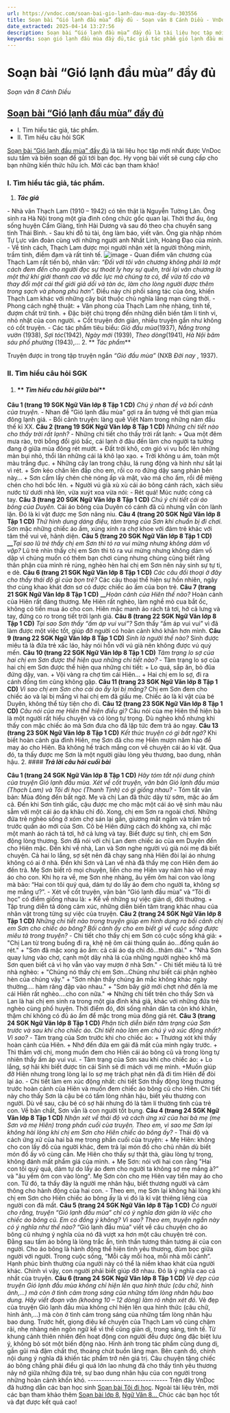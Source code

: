 ```yaml
---
url: https://vndoc.com/soan-bai-gio-lanh-dau-mua-day-du-303556
title: Soạn bài “Gió lạnh đầu mùa” đầy đủ - Soạn văn 8 Cánh Diều - VnDoc.com
date_extracted: 2025-04-14 13:27:56
description: Soạn bài “Gió lạnh đầu mùa” đầy đủ là tài liệu học tập mới nhất được VnDoc sưu tầm và biên soạn để gửi tới bạn đọc.
keywords: soạn gió lạnh đầu mùa đầy đủ,tác giả tác phẩm gió lạnh đầu mùa,soạn bài gió lạnh đầu mùa,soạn gió lạnh đầu mùa lớp 8,soạn gió lạnh đầu mùa cánh diều,soạn văn 8,soạn văn lớp 8,soạn văn 8 tập 1,soạn ngữ văn lớp 8 bài gió lạnh đầu mùa,soạn gió lạnh đầu mùa,soạn văn gió lạnh đầu mùa,soạn văn 8 cánh diều,văn 8 cánh diều,ngữ văn 8 cánh diều
---
```


# Soạn bài “Gió lạnh đầu mùa” đầy đủ
 _Soạn văn 8 Cánh Diều_
## [**Soạn bài “Gió lạnh đầu mùa” đầy đủ**](<https://vndoc.com/soan-bai-gio-lanh-dau-mua-day-du-303556>)
  * I. Tìm hiểu tác giả, tác phẩm.
  * II. Tìm hiểu câu hỏi SGK

[ Soạn bài “Gió lạnh đầu mùa” đầy đủ](<https://vndoc.com/soan-bai-gio-lanh-dau-mua-day-du-303556>) là tài liệu học tập mới nhất được VnDoc sưu tầm và biên soạn để gửi tới bạn đọc. Hy vọng bài viết sẽ cung cấp cho bạn những kiến thức hữu ích. Mời các bạn tham khảo\!
### **I. Tìm hiểu tác giả, tác phẩm.**
  1. **_Tác giả_**

\- Nhà văn Thạch Lam \(1910 – 1942\) có tên thật là Nguyễn Tường Lân. Ông sinh ra Hà Nội trong một gia đình công chức gốc quan lại. Thời thơ ấu, ông sống huyện Cẩm Giàng, tỉnh Hải Dương và sau đó theo cha chuyển sang tỉnh Thái Bình.
\- Sau khi đỗ tú tài, ông làm báo, viết văn. Ông gia nhập nhóm Tự Lực văn đoàn cùng với những người anh Nhất Linh, Hoàng Đạo của mình.
\- Về tính cách, Thạch Lam được mọi người nhận xét là người thông minh, trầm tính, điềm đạm và rất tinh tế.
![image](https://i.vdoc.vn/data/image/2023/08/22/Soan-bai-Gio-lanh-dau-mua-day-du-1.jpg)
\- Quan điểm văn chương của Thạch Lam rất tiến bộ, nhân văn:
_“Đối với tôi văn chương không phải là một cách đem đến cho người đọc sự thoát ly hay sự quên, trái lại văn chương là một thứ khí giới thanh cao và đắc lực mà chúng ta có, để vừa tố cáo và thay đổi một cái thế giới giả dối và tàn ác, làm cho lòng người được thêm trong sạch và phong phú hơn”._
Điều này chi phối sáng tác của ông, khiến Thạch Lam khác với những cây bút thuộc chủ nghĩa lãng mạn cùng thời.
\- Phong cách nghệ thuật:
\+ Văn phong của Thạch Lam nhẹ nhàng, tinh tế, đượm chất trữ tình.
\+ Đặc biệt chú trọng đến những diễn biến tâm lí tinh vi, nhỏ nhặt của con người.
\+ Cốt truyện đơn giản, nhiều truyện gần như không có cốt truyện.
\- Các tác phẩm tiêu biểu: _Gió đầu mùa_\(1937\), _Nắng trong vườn_ \(1938\), _Sợi tóc_\(1942\), _Ngày mới_ \(1939\), _Theo dòng_\(1941\), _Hà Nội băm sáu phố phường_ \(1943\),…
  2. ** _Tác phẩm_**

Truyện được in trong tập truyện ngắn _“Gió đầu mùa”_ \(NXB _Đời nay_ , 1937\).
### **II. Tìm hiểu câu hỏi SGK**
  1. #### ** _Tìm hiểu câu hỏi giữa bài_**

**Câu 1 \(trang 19 SGK Ngữ Văn lớp 8 Tập 1 CD\)**
_Chú ý nhan đề và bối cảnh của truyện._
\- Nhan đề “Gió lạnh đầu mùa” gợi ra ấn tượng về thời gian mùa đông lạnh giá.
\- Bối cảnh truyện: làng quê Việt Nam trong những năm đầu thế kỉ XX.
**Câu 2 \(trang 19 SGK Ngữ Văn lớp 8 Tập 1 CD\)**
_Những chi tiết nào cho thấy trời rất lạnh?_
\- Những chi tiết cho thấy trời rất lạnh:
\+ Qua một đêm mưa rào, trời bỗng đổi gió bấc, cái lạnh ở đâu đến làm cho người ta tưởng đang ở giữa mùa đông rét mướt.
\+ Đất trời khô, cơn gió vi vu bốc lên những màn bụi nhỏ, thổi lăn những cái lá khô lạo xạo.
\+ Trời không u ám, toàn một màu trắng đục.
\+ Những cây lan trong chậu, lá rung động và hình như sắt lại vì rét.
\+ Sơn kéo chăn lên đắp cho em, rồi co ro đứng dậy sang phản bên này…
\+ Sơn cầm lấy chén chè nóng ấp và mặt, vào má cho ấm, rồi để miệng chén cho hơi bốc lên.
\+ Người vú già xù xù cái áo bông cánh rách, xách siêu nước từ dưới nhà lên, vừa xuýt xoa vừa nói:
\- Rét quá\! Múc nước cóng cả tay.
**Câu 3 \(trang 20 SGK Ngữ Văn lớp 8 Tập 1 CD\)**
_Chú ý chi tiết cái áo bông của Duyên._
Cái áo bông của Duyên có cánh đã cũ nhưng vẫn còn lành lặn. Đó là kỉ vật được mẹ Sơn nâng niu.
**Câu 4 \(trang 20 SGK Ngữ Văn lớp 8 Tập 1 CD\)**
_Thử hình dung dáng điệu, tâm trạng của Sơn khi chuẩn bị đi chơi._
Sơn mặc những chiếc áo ấm, xúng xính ra chợ khoe với đám trẻ khác với tâm thế vui vẻ, hãnh diện.
**Câu 5 \(trang 20 SGK Ngữ Văn lớp 8 Tập 1 CD\)**
**__**_Tại sao lũ trẻ thấy chị em Sơn thì tỏ ra vui mừng nhưng không dám vồ vập?_
Lũ trẻ nhìn thấy chị em Sơn thì tỏ ra vui mừng nhưng không dám vồ dập vì chúng muốn có thêm bạn chơi cùng nhưng chúng cũng biết rằng thân phận của mình rẻ rúng, nghèo hèn hai chị em Sơn nên nảy sinh sự tự ti, e dè.
**Câu 6 \(trang 21 SGK Ngữ Văn lớp 8 Tập 1 CD\)**
_Các câu đối thoại ở đây cho thấy thái độ gì của bọn trẻ?_
Các câu thoại thể hiện sự hồn nhiên, ngây thơ cùng khao khát đơn sơ có được chiếc áo ấm của bọn trẻ.
**Câu 7 \(trang 21 SGK Ngữ Văn lớp 8 Tập 1 CD\)**
**__**_Hoàn cảnh của Hiên thế nào?_
Hoàn cảnh của Hiên rất đáng thương. Mẹ Hiên rất nghèo, làm nghề mò cua bắt ốc, không có tiền mua áo cho con. Hiên mặc manh áo rách tả tơi, hở cả lưng và tay, đứng co ro trong tiết trời lạnh giá.
**Câu 8 \(trang 22 SGK Ngữ Văn lớp 8 Tập 1 CD\)**
_Tại sao Sơn thấy “ấm áp vui vui”?_
Sơn thấy “ấm áp vui vui” vì đã làm được một việc tốt, giúp đỡ người có hoàn cảnh khó khăn hơn mình.
**Câu 9 \(trang 22 SGK Ngữ Văn lớp 8 Tập 1 CD\)**
_Sinh là người thế nào?_
Sinh được miêu tả là đứa trẻ xấc láo, hãy nói hỗn với vú già nên không được vú quý mến.
**Câu 10 \(trang 22 SGK Ngữ Văn lớp 8 Tập 1 CD\)**
_Tâm trạng lo sợ của hai chị em Sơn được thể hiện qua những chi tiết nào?_
\- Tâm trạng lo sợ của hai chị em Sơn được thể hiện qua những chi tiết:
\+ Lo quá, sắp ăn, bỏ đũa đứng dậy, van.
\+ Vội vàng ra chợ tìm cái Hiên…
\+ Hai chị em lo sợ, đi ra cánh đồng tìm cũng không gặp.
**Câu 11 \(trang 23 SGK Ngữ Văn lớp 8 Tập 1 CD\)**
_Vì sao chị em Sơn cho cái áo ấy lại bị mắng?_
Chị em Sơn đem cho chiếc áo và lại bị mắng vì hai chị em đã giấu mẹ. Chiếc áo là kỉ vật của bé Duyên, không thể tùy tiện cho đi.
**Câu 12 \(trang 23 SGK Ngữ Văn lớp 8 Tập 1 CD\)**
_Câu nói của mẹ Hiên thể hiện điều gì?_
Câu nói của mẹ Hiên thể hiện bà là một người rất hiểu chuyện và có lòng tự trọng. Dù nghèo khổ nhưng khi thấy con mặc chiếc áo mà Sơn đưa cho đã lập tức đem trả áo ngay.
**Câu 13 \(trang 23 SGK Ngữ Văn lớp 8 Tập 1 CD\)**
_Kết thúc truyện có gì bất ngờ?_
Khi biết hoàn cảnh gia đình Hiên, mẹ Sơn đã cho mẹ Hiên mượn năm hào để may áo cho Hiên. Bà không hề trách mắng con về chuyện cái áo kỉ vật.
Qua đó, ta thấy được mẹ Sơn là một người giàu lòng yêu thương, bao dung, nhân hậu.
  2. #### **_Trả lời câu hỏi cuối bài_**

**Câu 1 \(trang 24 SGK Ngữ Văn lớp 8 Tập 1 CD\)**
_Hãy tóm tắt nội dung chính của truyện Gió lạnh đầu mùa. Xét về cốt truyện, văn bản Gió lạnh đầu mùa \(Thạch Lam\) và Tôi đi học \(Thanh Tịnh\) có gì giống nhau?_
\- Tóm tắt văn bản:
Mùa đông đến bất ngờ. Mẹ và chị Lan đã thức dậy từ sớm, mặc áo ấm cả. Đến khi Sơn tỉnh giấc, cậu được mẹ cho mặc một cái áo vệ sinh màu nâu sẫm với một cái áo dạ khâu chỉ đỏ. Xong, chị em Sơn ra ngoài chơi. Những đứa trẻ nghèo sống ở xóm chợ sán lại gần, giương mắt ngắm và trầm trồ trước quần áo mới của Sơn. Cô bé Hiên đứng cách đó không xa, chỉ mặc một manh áo rách tả tơi, hở cả lưng và tay. Biết được sự tình, chị em Sơn động lòng thương. Sơn đã nói với chị Lan đem chiếc áo của em Duyên đến cho Hiên mặc. Đến khi về nhà, Lan và Sơn nghe người vú già nói mẹ đã biết chuyện. Cả hai lo lắng, sợ sệt nên đã chạy sang nhà Hiên đòi lại áo nhưng không có ai ở nhà. Đến khi Sơn và Lan về nhà đã thấy mẹ con Hiên đem áo đến trả. Mẹ Sơn biết rõ mọi chuyện, liền cho mẹ Hiên vay năm hào về may áo cho con. Khi họ ra về, mẹ Sơn nhẹ nhàng, âu yếm ôm hai con vào lòng mà bảo: “Hai con tôi quý quá, dám tự do lấy áo đem cho người ta, không sợ mẹ mắng ư?”.
\- Xét về cốt truyện, văn bản “Gió lạnh đầu mùa” và “Tôi đi học” có điểm giống nhau là:
\+ Kể về những sự việc giản dị, đời thường.
\+ Tập trung diễn tả dòng cảm xúc, những diễn biến tâm trạng khác nhau của nhân vật trong từng sự việc của truyện.
**Câu 2 \(trang 24 SGK Ngữ Văn lớp 8 Tập 1 CD\)**
_Những chi tiết nào trong truyện giúp em hình dung ra bối cảnh chị em Sơn cho chiếc áo bông? Bối cảnh ấy cho em biết gì về cuộc sống được miêu tả trong truyện?_
\- Chi tiết cho thấy chị em Sơn có cuộc sống khá giả:
\+ "Chị Lan từ trong buồng đi ra, khệ nệ ôm cái thúng quần áo...đống quần áo rét."
\+ "Sơn đã mặc xong áo ấm: cả cái áo dạ chỉ đỏ…thâm dài."
\+ "Nhà Sơn quay lưng vào chợ, cạnh một dãy nhà lá của những người nghèo khổ mà Sơn quen biết cả vì họ vẫn vào vay mượn ở nhà Sơn."
\- Chi tiết miêu tả lũ trẻ nhà nghèo:
\+ "Chúng nó thấy chị em Sơn...Chúng như biết cái phận nghèo hèn của chúng vậy."
\+ "Sơn nhận thấy chúng ăn mắc không khác ngày thường.... hàm răng đập vào nhau."
\+ "Sơn bây giờ mới chợt nhớ đến là mẹ cái Hiên rất nghèo....cho con nữa."
⇒ Những chi tiết trên cho thấy Sơn và Lan là hai chị em sinh ra trong một gia đình khá giả, khác với những đứa trẻ nghèo cùng phố huyện. Thời điểm đó, đời sống nhân dân ta còn khó khăn, thậm chí không có đủ áo ấm để mặc trong mùa đông giá rét.
**Câu 3 \(trang 24 SGK Ngữ Văn lớp 8 Tập 1 CD\)**
_Phân tích diễn biến tâm trạng của Sơn trước và sau khi cho chiếc áo. Chi tiết nào làm em chú ý và xúc động nhất? Vì sao?_
\- Tâm trạng của Sơn trước khi cho chiếc áo:
\+ Thương xót khi thấy hoàn cảnh của Hiên.
\+ Nhớ đến đứa em gái đã mất của mình ngày trước.
\+ Thì thầm với chị, mong muốn đem cho Hiên cái áo bông cũ và trong lòng tự nhiên thấy ấm áp vui vui.
\- Tâm trạng của Sơn sau khi cho chiếc áo:
\+ Lo lắng, sợ hãi khi biết được tin cái Sinh sẽ đi mách với mẹ mình.
+Muốn giúp đỡ Hiên nhưng trong lòng lại lo sợ mẹ trách phạt nên đã đi tìm Hiên để đòi lại áo.
\- Chi tiết làm em xúc động nhất: chi tiết Sơn thấy động lòng thương trước hoàn cảnh của Hiên và muốn đem chiếc áo bông cũ cho Hiên. Chi tiết này cho thấy Sơn là cậu bé có tấm lòng nhân hậu, biết yêu thương con người. Dù về sau, cậu bé có sợ hãi nhưng đó là tâm lí thường tình của trẻ con. Về bản chất, Sơn vẫn là con người tốt bụng.
**Câu 4 \(trang 24 SGK Ngữ Văn lớp 8 Tập 1 CD\)**
_Nhận xét về thái độ và cách ứng xử của hai bà mẹ \(mẹ Sơn và mẹ Hiên\) trong phần cuối của truyện. Theo em, vì sao mẹ Sơn lại không hài lòng khi chị em Sơn cho Hiên chiếc áo bông ấy?_
\- Thái độ và cách ứng xử của hai bà mẹ trong phần cuối của truyện:
\+ Mẹ Hiên: không cho con lấy đồ của người khác, đem trả lại món đồ cho chủ nhân dù biết món đồ ấy vô cùng cần. Mẹ Hiên cho thấy sự thật thà, giàu lòng tự trọng, không đánh mất phẩm giá của mình.
\+ Mẹ Sơn: nói với hai con rằng "Hai con tôi quý quá, dám tự do lấy áo đem cho người ta không sợ mẹ mắng à?” và "âu yếm ôm con vào lòng". Mẹ Sơn còn cho mẹ Hiên vay tiền may áo cho con. Từ đó, ta thấy đây là người mẹ nhân hậu, biết thương người và cảm thông cho hành động của hai con.
\- Theo em, mẹ Sơn lại không hài lòng khi chị em Sơn cho Hiên chiếc áo bông ấy là vì đó là kỉ vật thiêng liêng của người con đã mất.
**Câu 5 \(trang 24 SGK Ngữ Văn lớp 8 Tập 1 CD\)**
_Có người cho rằng, truyện “Gió lạnh đầu mùa” chỉ có ý nghĩa đơn giản là việc cho chiếc áo bông cũ. Em có đồng ý không? Vì sao? Theo em, truyện ngắn này có ý nghĩa như thế nào?_
“Gió lạnh đầu mùa” viết về câu chuyện cho áo bông cũ nhưng ý nghĩa của nó đã vượt xa hơn một câu chuyện trẻ con. Đằng sau tấm áo bông là lòng trắc ẩn, tinh thần tương thân tương ái của con người. Cho áo bông là hành động thể hiện tình yêu thương, đùm bọc giữa người với người. Trong cuộc sống, “Mỗi cây mỗi hoa, mỗi nhà mỗi cảnh”. Hạnh phúc bình thường của người này có thể là niềm khao khát của người khác. Chính vì vậy, con người phải biết giúp đỡ nhau. Đó là ý nghĩa cao cả nhất của truyện.
**Câu 6 \(trang 24 SGK Ngữ Văn lớp 8 Tập 1 CD\)**
_Vẻ đẹp của truyện Gió lạnh đầu mùa không chỉ hiện lên qua hình thức \(câu chữ, hình ảnh,…\) mà còn ở tình cảm trong sáng của những tấm lòng nhân hậu bao dung. Hãy viết đoạn văn \(khoảng 10 – 12 dòng\) làm rõ nhận xét đó._
Vẻ đẹp của truyện Gió lạnh đầu mùa không chỉ hiện lên qua hình thức \(câu chữ, hình ảnh,...\) mà còn ở tình cảm trong sáng của những tấm lòng nhân hậu bao dung. Trước hết, giọng điệu kể chuyện của Thạch Lam vô cùng chậm rãi, nhẹ nhàng nên ngôn ngữ kể vì thế cũng giản dị, trong sáng, tinh tế. Từ khung cảnh thiên nhiên đến hoạt động con người đều được ông đặc biệt lưu ý, không bỏ sót một biến động nào. Hình ảnh trong tác phẩm cũng dung dị, gần gũi mà đậm chất thơ, thoáng chút buồn lãng mạn. Bên cạnh đó, chính nội dung ý nghĩa đã khiến tác phẩm trở nên giá trị. Câu chuyện tặng chiếc áo bông chẳng phải điều gì quá lớn lao nhưng đã cho thấy tình yêu thương nảy nở giữa những đứa trẻ, sự bao dung nhân hậu của con người trong những hoàn cảnh khốn khó.
\-----------------------------
Trên đây VnDoc đã hướng dẫn các bạn học sinh [Soạn bài Tôi đi học](<https://vndoc.com/soan-bai-lop-8-toi-di-hoc-108677>). Ngoài tài liệu trên, mời các bạn tham khảo thêm [Soạn bài lớp 8](<https://vndoc.com/soan-bai-lop8>), [Ngữ Văn 8... ](<https://vndoc.com/ngu-van-lop8>) Chúc các bạn học tốt và đạt được kết quả cao\!
